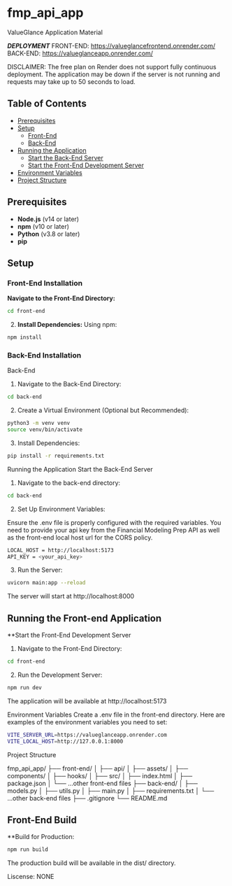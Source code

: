 # fmp_api_app

ValueGlance Application Material

**_DEPLOYMENT_**
FRONT-END: https://valueglancefrontend.onrender.com/
BACK-END: https://valueglanceapp.onrender.com/

DISCLAIMER: The free plan on Render does not support fully continuous deployment. The application may be down if the server is not running and requests may take up to 50 seconds to load.

## Table of Contents

- [Prerequisites](#prerequisites)
- [Setup](#setup)
  - [Front-End](#front-end)
  - [Back-End](#back-end)
- [Running the Application](#running-the-application)
  - [Start the Back-End Server](#start-the-back-end-server)
  - [Start the Front-End Development Server](#start-the-front-end-development-server)
- [Environment Variables](#environment-variables)
- [Project Structure](#project-structure)

## Prerequisites

- **Node.js** (v14 or later)
- **npm** (v10 or later)
- **Python** (v3.8 or later)
- **pip**

## Setup

### Front-End Installation

**Navigate to the Front-End Directory:**

```bash
cd front-end
```

2. **Install Dependencies:**
   Using npm:

```bash
npm install
```

### Back-End Installation

Back-End

1. Navigate to the Back-End Directory:

```bash
cd back-end
```

2. Create a Virtual Environment (Optional but Recommended):

```bash
python3 -m venv venv
source venv/bin/activate
```

3. Install Dependencies:

```bash
pip install -r requirements.txt
```

Running the Application
Start the Back-End Server

1. Navigate to the back-end directory:

```bash
cd back-end
```

2. Set Up Environment Variables:

Ensure the .env file is properly configured with the required variables. You need to provide your api key from the Financial Modeling Prep API as well as the front-end local host url for the CORS policy.

```bash
LOCAL_HOST = http://localhost:5173
API_KEY = <your_api_key>
```

3. Run the Server:

```bash
uvicorn main:app --reload
```

The server will start at http://localhost:8000

## Running the Front-end Application

\*\*Start the Front-End Development Server

1. Navigate to the Front-End Directory:

```bash
cd front-end
```

2. Run the Development Server:

```bash
npm run dev
```

The application will be available at http://localhost:5173

Environment Variables
Create a .env file in the front-end directory. Here are examples of the environment variables you need to set:

```bash
VITE_SERVER_URL=https://valueglanceapp.onrender.com
VITE_LOCAL_HOST=http://127.0.0.1:8000
```

Project Structure

fmp_api_app/
├── front-end/
│ ├── api/
│ ├── assets/
│ ├── components/
│ ├── hooks/
│ ├── src/
│ ├── index.html
│ ├── package.json
│ └── ...other front-end files
├── back-end/
│ ├── models.py
│ ├── utils.py
│ ├── main.py
│ ├── requirements.txt
│ └── ...other back-end files
├── .gitignore
└── README.md

## Front-End Build

\*\*Build for Production:

```bash
npm run build
```

The production build will be available in the dist/ directory.

Liscense: NONE
